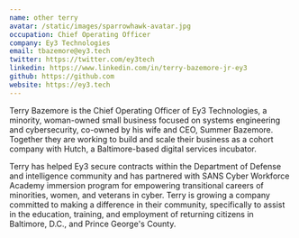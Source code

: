 ```yaml
---
name: other terry
avatar: /static/images/sparrowhawk-avatar.jpg
occupation: Chief Operating Officer
company: Ey3 Technologies
email: tbazemore@ey3.tech
twitter: https://twitter.com/ey3tech
linkedin: https://www.linkedin.com/in/terry-bazemore-jr-ey3
github: https://github.com
website: https://ey3.tech
---
```


Terry Bazemore is the Chief Operating Officer of Ey3 Technologies, a minority, woman-owned small business focused on systems engineering and cybersecurity, co-owned by his wife and CEO, Summer Bazemore. Together they are working to build and scale their business as a cohort company with Hutch, a Baltimore-based digital services incubator.

Terry has helped Ey3 secure contracts within the Department of Defense and intelligence community and has partnered with SANS Cyber Workforce Academy immersion program for empowering transitional careers of minorities, women, and veterans in cyber. Terry is growing a company committed to making a difference in their community, specifically to assist in the education, training, and employment of returning citizens in Baltimore, D.C., and Prince George's County.

